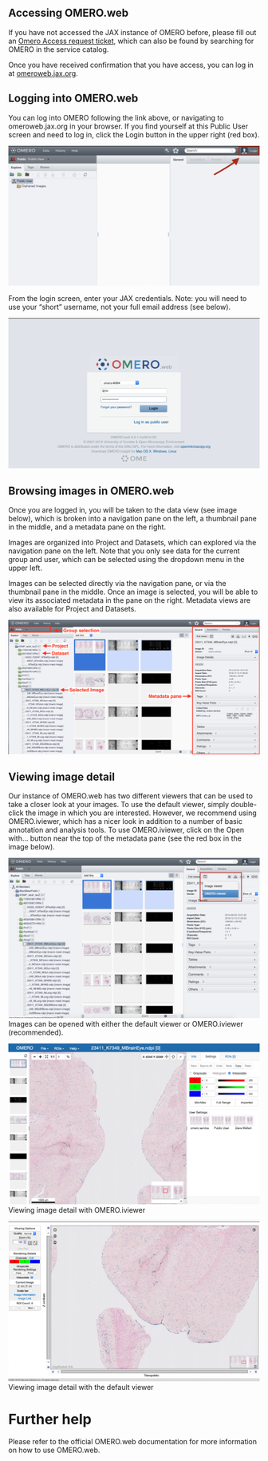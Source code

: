 ## Accessing OMERO.web
If you have not accessed the JAX instance of OMERO before, please fill out an [Omero Access request ticket](https://jax.service-now.com/jax?id=sc_cat_item&sys_id=0ff8f9b5db5f9450b2d52eda489619b3), which can also be found by searching for OMERO in the service catalog.

Once you have received confirmation that you have access, you can log in at [omeroweb.jax.org](https://omeroweb.jax.org).

## Logging into OMERO.web
You can log into OMERO following the link above, or navigating to omeroweb.jax.org in your browser. If you find yourself at this Public User screen and need to log in, click the Login button in the upper right (red box).

![](https://github.com/TheJacksonLaboratory/imaging-applications-documentation/blob/main/omero/images/omero_browsing_1.png?raw=true)
 
From the login screen, enter your JAX credentials. Note: you will need to use your “short” username, not your full email address (see below).

![](https://github.com/TheJacksonLaboratory/imaging-applications-documentation/blob/main/omero/images/omero_browsing_2.png?raw=true)
 
## Browsing images in OMERO.web
Once you are logged in, you will be taken to the data view (see image below), which is broken into a navigation pane on the left, a thumbnail pane in the middle, and a metadata pane on the right.

Images are organized into Project and Datasets, which can explored via the navigation pane on the left. Note that you only see data for the current group and user, which can be selected using the dropdown menu in the upper left.

Images can be selected directly via the navigation pane, or via the thumbnail pane in the middle. Once an image is selected, you will be able to view its associated metadata in the pane on the right. Metadata views are also available for Project and Datasets.

![](https://github.com/TheJacksonLaboratory/imaging-applications-documentation/blob/main/omero/images/omero_browsing_3.png?raw=true)
 
## Viewing image detail
Our instance of OMERO.web has two different viewers that can be used to take a closer look at your images. To use the default viewer, simply double-click the image in which you are interested. However, we recommend using OMERO.iviewer, which has a nicer look in addition to a number of basic annotation and analysis tools. To use OMERO.iviewer, click on the Open with... button near the top of the metadata pane (see the red box in the image below).

![](https://github.com/TheJacksonLaboratory/imaging-applications-documentation/blob/main/omero/images/omero_browsing_4.png?raw=true)
Images can be opened with either the default viewer or OMERO.iviewer (recommended).
 
![](https://github.com/TheJacksonLaboratory/imaging-applications-documentation/blob/main/omero/images/omero_browsing_5.png?raw=true)
Viewing image detail with OMERO.iviewer
 
![](https://github.com/TheJacksonLaboratory/imaging-applications-documentation/blob/main/omero/images/omero_browsing_6.png?raw=true)
Viewing image detail with the default viewer
 
# Further help
Please refer to the official OMERO.web documentation for more information on how to use OMERO.web.